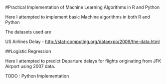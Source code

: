 #Practical Implementation of Machine Learning Algorithms in R and Python 

Here I attempted to implement basic Machine algorithms in both R and Python

The datasets used are 

US Airlines Delay - <http://stat-computing.org/dataexpo/2009/the-data.html>


##Logistic Regression

Here I attempted to predict  Departure delays for flights originating from JFK Airport using 2007 data.

TODO : Python Implementation